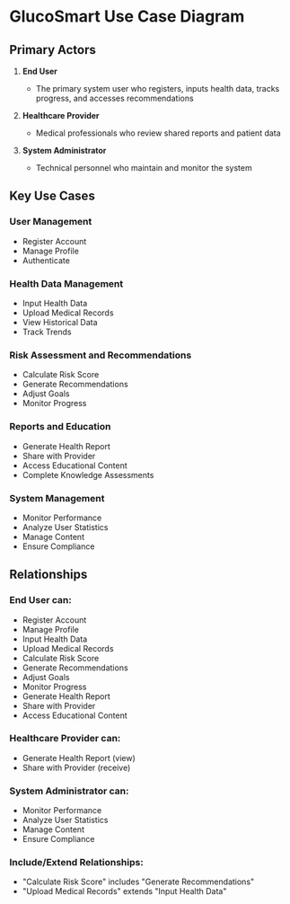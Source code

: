 
# GlucoSmart Use Case Diagram

## Primary Actors

1. **End User**
   - The primary system user who registers, inputs health data, tracks progress, and accesses recommendations

2. **Healthcare Provider** 
   - Medical professionals who review shared reports and patient data

3. **System Administrator**
   - Technical personnel who maintain and monitor the system

## Key Use Cases

### User Management
- Register Account
- Manage Profile
- Authenticate 

### Health Data Management
- Input Health Data
- Upload Medical Records
- View Historical Data
- Track Trends

### Risk Assessment and Recommendations
- Calculate Risk Score
- Generate Recommendations
- Adjust Goals
- Monitor Progress

### Reports and Education
- Generate Health Report
- Share with Provider
- Access Educational Content
- Complete Knowledge Assessments

### System Management
- Monitor Performance
- Analyze User Statistics
- Manage Content
- Ensure Compliance

## Relationships

### End User can:
- Register Account
- Manage Profile
- Input Health Data
- Upload Medical Records
- Calculate Risk Score
- Generate Recommendations
- Adjust Goals
- Monitor Progress
- Generate Health Report
- Share with Provider
- Access Educational Content

### Healthcare Provider can:
- Generate Health Report (view)
- Share with Provider (receive)

### System Administrator can:
- Monitor Performance
- Analyze User Statistics
- Manage Content
- Ensure Compliance

### Include/Extend Relationships:
- "Calculate Risk Score" includes "Generate Recommendations"
- "Upload Medical Records" extends "Input Health Data"
